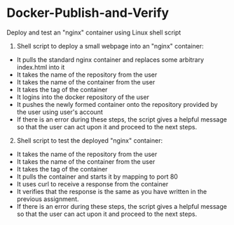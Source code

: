 # Docker-Publish-and-Verify
Deploy and test an "nginx" container using Linux shell script

1. Shell script to deploy a small webpage into an "nginx" container:
 - It pulls the standard nginx container and replaces some arbitrary index.html into it 
 - It takes the name of the repository from the user
 - It takes the name of the container from the user
 - It takes the tag of the container
 - It logins into the docker repository of the user
 - It pushes the newly formed container onto the repository provided by the user using user's account
 - If there is an error during these steps, the script gives a helpful message so that the user can act upon it and proceed to the next steps.

2. Shell script to test the deployed "nginx" container:
 - It takes the name of the repository from the user
 - It takes the name of the container from the user
 - It takes the tag of the container
 - It pulls the container and starts it by mapping to port 80
 - It uses curl to receive a response from the container
 - It verifies that the response is the same as you have written in the previous assignment. 
 - If there is an error during these steps, the script gives a helpful message so that the user can act upon it and proceed to the next steps.
